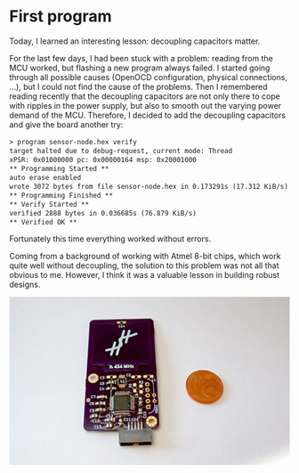 # First program
Today, I learned an interesting lesson: decoupling capacitors matter.

For the last few days, I had been stuck with a problem: reading from the MCU worked, but flashing a new program always failed.
I started going through all possible causes (OpenOCD configuration, physical connections, ...), but I could not find the cause of the problems.
Then I remembered reading recently that the decoupling capacitors are not only there to cope with ripples in the power supply, but also to smooth out the varying power demand of the MCU.
Therefore, I decided to add the decoupling capacitors and give the board another try:

```
> program sensor-node.hex verify
target halted due to debug-request, current mode: Thread
xPSR: 0x01000000 pc: 0x00000164 msp: 0x20001000
** Programming Started **
auto erase enabled
wrote 3072 bytes from file sensor-node.hex in 0.173291s (17.312 KiB/s)
** Programming Finished **
** Verify Started **
verified 2888 bytes in 0.036685s (76.879 KiB/s)
** Verified OK **
```

Fortunately this time everything worked without errors.

Coming from a background of working with Atmel 8-bit chips, which work quite well without decoupling, the solution to this problem was not all that obvious to me.
However, I think it was a valuable lesson in building robust designs.

![sensor node board with decoupling capacitors added](2017-04-09_1645_decoupled.jpg)
